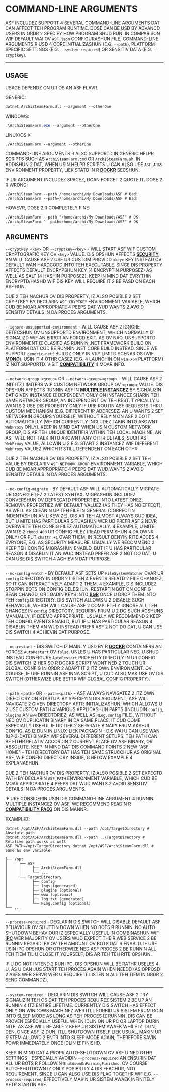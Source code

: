 # COMMAND-LINE ARGUMENTS

ASF INCLUDEZ SUPPORT 4 SEVERAL COMMAND-LINE ARGUMENTS DAT CAN AFFECT TEH PROGRAM RUNTIME. DOSE CAN BE USD BY ADVANCD USERS IN ORDR 2 SPECIFY HOW PROGRAM SHUD RUN. IN COMPARISON WIF DEFAULT WAI OV `ASF.json` CONFIGURASHUN FILE, COMMAND-LINE ARGUMENTS R USD 4 CORE INITIALIZASHUN (E.G. `--path`), PLATFORM-SPECIFIC SETTINGS (E.G. `--system-required`) OR SENSITIV DATA (E.G. `--cryptkey`).

---

## USAGE

USAGE DEPENDZ ON UR OS AN ASF FLAVR.

GENERIC:

```shell
dotnet ArchiSteamFarm.dll --argument --otherOne
```

WINDOWS:

```powershell
.\ArchiSteamFarm.exe --argument --otherOne
```

LINUX/OS X

```shell
./ArchiSteamFarm --argument --otherOne
```

COMMAND-LINE ARGUMENTS R ALSO SUPPORTD IN GENERIC HELPR SCRIPTS SUCH AS `ArchiSteamFarm.cmd` OR `ArchiSteamFarm.sh`. IN ADDISHUN 2 DAT, WHEN USIN HELPR SCRIPTS U CAN ALSO USE `ASF_ARGS` ENVIRONMENT PROPERTY, LIEK STATD IN R **[DOCKR](https://github.com/JustArchiNET/ArchiSteamFarm/wiki/Docker-lol-US#command-line-arguments)** SECSHUN.

IF UR ARGUMENT INCLUDEZ SPACEZ, DOAN FORGET 2 QUOTE IT. DOSE 2 R WRONG:

```shell
./ArchiSteamFarm --path /home/archi/My Downloads/ASF # Bad!
./ArchiSteamFarm --path=/home/archi/My Downloads/ASF # Bad!
```

HOWEVR, DOSE 2 R COMPLETELY FINE:

```shell
./ArchiSteamFarm --path "/home/archi/My Downloads/ASF" # OK
./ArchiSteamFarm "--path=/home/archi/My Downloads/ASF" # OK
```

## ARGUMENTS

`--cryptkey <key>` OR `--cryptkey=<key>` - WILL START ASF WIF CUSTOM CRYPTOGRAFIC KEY OV `<key>` VALUE. DIS OPSHUN AFFECTS **[SECURITY](https://github.com/JustArchiNET/ArchiSteamFarm/wiki/Security-lol-US)** AN WILL CAUSE ASF 2 USE UR CUSTOM PROVIDD `<key>` KEY INSTEAD OV DEFAULT WAN HARDCODD INTO TEH EXECUTABLE. SINCE DIS PROPERTY AFFECTS DEFAULT ENCRYPSHUN KEY (4 ENCRYPTIN PURPOSEZ) AS WELL AS SALT (4 HASHIN PURPOSEZ), KEEP IN MIND DAT EVRYTHIN ENCRYPTD/HASHD WIF DIS KEY WILL REQUIRE IT 2 BE PASD ON EACH ASF RUN.

DUE 2 TEH NACHUR OV DIS PROPERTY, IZ ALSO POSIBLE 2 SET CRYPTKEY BY DECLARIN `ASF_CRYPTKEY` ENVIRONMENT VARIABLE, WHICH CUD BE MOAR APPROPRIATE 4 PEEPS DAT WUD WANTS 2 AVOID SENSITIV DETAILS IN DA PROCES ARGUMENTS.

---

`--ignore-unsupported-environment` - WILL CAUSE ASF 2 IGNORE DETECSHUN OV UNSUPPORTD ENVIRONMENT, WHICH NORMALLY IZ SIGNALIZD WIF AN ERROR AN FORCD EXIT. AS OV NAO, UNSUPPORTD ENVIRONMENT IZ CLASIFD AS RUNNIN .NET FRAMEWORK BUILD ON PLATFORM DAT CUD BE RUNNIN .NET CORE BUILD INSTEAD. SINCE WE SUPPORT `generic-netf` BUILDZ ONLY IN VRY LIMITD SCENARIOS (WIF **[MONO](https://www.mono-project.com)**), USIN IT 4 OTHR CASEZ (E.G. 4 LAUNCHIN ON `win-x64` PLATFORM) IZ NOT SUPPORTD. VISIT **[COMPATIBILITY](https://github.com/JustArchiNET/ArchiSteamFarm/wiki/Compatibility-lol-US)** 4 MOAR INFO.

---

`--network-group <group>` OR `--network-group=<group>` - WILL CAUSE ASF 2 INIT ITZ LIMITERS WIF CUSTOM NETWORK GROUP OV `<group>` VALUE. DIS OPSHUN AFFECTS RUNNIN ASF IN **[MULTIPLE INSTANCEZ](https://github.com/JustArchiNET/ArchiSteamFarm/wiki/Compatibility-lol-US#multiple-instancez)** BY SIGNALIZIN DAT GIVEN INSTANCE IZ DEPENDENT ONLY ON INSTANCEZ SHARIN TEH SAME NETWORK GROUP, AN INDEPENDENT OV TEH REST. TYPICALLY U WANTS 2 USE DIS PROPERTY ONLY IF URE ROUTIN ASF REQUESTS THRU CUSTOM MECHANISM (E.G. DIFFERENT IP ADDRESEZ) AN U WANTS 2 SET NETWORKIN GROUPS YOURSELF, WITHOUT RELYIN ON ASF 2 DO IT AUTOMATICALLY (WHICH CURRENTLY INCLUDEZ TAKIN INTO AKOWNT `WebProxy` ONLY). KEEP IN MIND DAT WHEN USIN CUSTOM NETWORK GROUP, DIS AR TEH UNIQUE IDENTIFIR WITHIN TEH LOCAL MACHINE, AN ASF WILL NOT TAEK INTO AKOWNT ANY OTHR DETAILS, SUCH AS `WebProxy` VALUE, ALLOWIN U 2 E.G. START 2 INSTANCEZ WIF DIFFERENT `WebProxy` VALUEZ WHICH R STILL DEPENDENT ON EACH OTHR.

DUE 2 TEH NACHUR OV DIS PROPERTY, IZ ALSO POSIBLE 2 SET TEH VALUE BY DECLARIN `ASF_NETWORK_GROUP` ENVIRONMENT VARIABLE, WHICH CUD BE MOAR APPROPRIATE 4 PEEPS DAT WUD WANTS 2 AVOID SENSITIV DETAILS IN DA PROCES ARGUMENTS.

---

`--no-config-migrate` - BY DEFAULT ASF WILL AUTOMATICALLY MIGRATE UR CONFIG FILEZ 2 LATEST SYNTAX. MIGRASHUN INCLUDEZ CONVERSHUN OV DEPRECATD PROPERTIEZ INTO LATEST ONEZ, REMOVIN PROPERTIEZ WIF DEFAULT VALUEZ (AS THEY HAS NO EFFECT), AS WELL AS CLEANIN UP TEH FILE IN GENERAL (CORRECTIN INDENTASHUN AN LIKEWIZE). DIS AR TEH ALMOST ALWAYS GUD IDEA, BUT U MITE HAS PARTICULAR SITUASHUN WER UD PREFR ASF 2 NEVR OVERWRITE TEH CONFIG FILEZ AUTOMATICALLY. 4 EXAMPLE, U MITE WANTS 2 `chmod 400` UR CONFIG FILEZ (READ PERMISHUN 4 DA OWNR ONLY) OR PUT `chattr +i` OVAR THEM, IN RESULT DENYIN RITE ACCES 4 EVRYONE, E.G. AS SECURITY MEASURE. USUALLY WE RECOMMEND 2 KEEP TEH CONFIG MIGRASHUN ENABLD, BUT IF U HAS PARTICULAR REASON 4 DISABLIN IT AN WUD INSTEAD PREFR ASF 2 NOT DO DAT, U CAN USE DIS SWITCH 4 ACHIEVIN DAT PURPOSE.

---

`--no-config-watch` - BY DEFAULT ASF SETS UP `FileSystemWatcher` OVAR UR `config` DIRECTORY IN ORDR 2 LISTEN 4 EVENTS RELATD 2 FILE CHANGEZ, SO IT CAN INTERACTIVELY ADAPT 2 THEM. 4 EXAMPLE, DIS INCLUDEZ STOPPIN BOTS ON CONFIG DELESHUN, RESTARTIN BOT ON CONFIG BEAN CHANGD, OR LOADIN KEYS INTO **[BGR](https://github.com/JustArchiNET/ArchiSteamFarm/wiki/Background-games-redeemer-lol-US)** ONCE U DROP THEM INTO TEH `config` DIRECTORY. DIS SWITCH ALLOWS U 2 DISABLE SUCH BEHAVIOUR, WHICH WILL CAUSE ASF 2 COMPLETELY IGNORE ALL TEH CHANGEZ IN `config` DIRECTORY, REQUIRIN FRUM U 2 DO SUCH ACSHUNS MANUALLY, IF DEEMD APPROPRIATE. USUALLY WE RECOMMEND 2 KEEP TEH CONFIG EVENTS ENABLD, BUT IF U HAS PARTICULAR REASON 4 DISABLIN THEM AN WUD INSTEAD PREFR ASF 2 NOT DO DAT, U CAN USE DIS SWITCH 4 ACHIEVIN DAT PURPOSE.

---

`--no-restart` - DIS SWITCH IZ MAINLY USD BY R **[DOCKR](https://github.com/JustArchiNET/ArchiSteamFarm/wiki/Docker-lol-US)** CONTAINERS AN FORCEZ `AutoRestart` OV `false`. UNLES U HAS PARTICULAR NED, U SHUD INSTEAD CONFIGURE `AutoRestart` PROPERTY DIRECTLY IN UR CONFIG. DIS SWITCH IZ HER SO R DOCKR SCRIPT WONT NED 2 TOUCH UR GLOBAL CONFIG IN ORDR 2 ADAPT IT 2 ITZ OWN ENVIRONMENT. OV COURSE, IF URE RUNNIN ASF INNA SCRIPT, U CUD ALSO MAK USE OV DIS SWITCH (OTHERWIZE URE BETTR WIF GLOBAL CONFIG PROPERTY).

---

`--path <path>` OR `--path=<path>` - ASF ALWAYS NAVIGATEZ 2 ITZ OWN DIRECTORY ON STARTUP. BY SPECIFYIN DIS ARGUMENT, ASF WILL NAVIGATE 2 GIVEN DIRECTORY AFTR INITIALIZASHUN, WHICH ALLOWS U 2 USE CUSTOM PATH 4 VARIOUS APPLICASHUN PARTS (INCLUDIN `config`, `plugins` AN `www` DIRECTORIEZ, AS WELL AS `NLog.config` FILE), WITHOUT NED OV DUPLICATIN BINARY IN DA SAME PLACE. IT CUD COME ESPECIALLY USEFUL IF UD LIEK 2 SEPARATE BINARY FRUM AKSHUL CONFIG, AS IZ DUN IN LINUX-LIEK PACKAGIN - DIS WAI U CAN USE WAN (UP-2-DATE) BINARY WIF SEVERAL DIFFERENT SETUPS. TEH PATH CAN BE EITHR RELATIV ACCORDIN 2 CURRENT PLACE OV ASF BINARY, OR ABSOLUTE. KEEP IN MIND DAT DIS COMMAND POINTS 2 NEW "ASF HOME" - TEH DIRECTORY DAT HAS TEH SAME STRUCCHUR AS ORIGINAL ASF, WIF CONFIG DIRECTORY INSIDE, C BELOW EXAMPLE 4 EXPLANASHUN.

DUE 2 TEH NACHUR OV DIS PROPERTY, IZ ALSO POSIBLE 2 SET EXPECTD PATH BY DECLARIN `ASF_PATH` ENVIRONMENT VARIABLE, WHICH CUD BE MOAR APPROPRIATE 4 PEEPS DAT WUD WANTS 2 AVOID SENSITIV DETAILS IN DA PROCES ARGUMENTS.

IF URE CONSIDERIN USIN DIS COMMAND-LINE ARGUMENT 4 RUNNIN MULTIPLE INSTANCEZ OV ASF, WE RECOMMEND READIN R **[COMPATIBILITY PAEG](https://github.com/JustArchiNET/ArchiSteamFarm/wiki/Compatibility-lol-US#multiple-instancez)** ON DIS MANNR.

EXAMPLEZ:

```shell
dotnet /opt/ASF/ArchiSteamFarm.dll --path /opt/TargetDirectory # Absolute path
dotnet /opt/ASF/ArchiSteamFarm.dll --path ../TargetDirectory # Relative path works as well
ASF_PATH=/opt/TargetDirectory dotnet /opt/ASF/ArchiSteamFarm.dll # Same as env variable
```

```text
├── /opt
│     ├── ASF
│     │     ├── ArchiSteamFarm.dll
│     │     └── ...
│     └── TargetDirectory
│           ├── config
│           ├── logs (generated)
│           ├── plugins (optional)
│           ├── www (optional)
│           ├── log.txt (generated)
│           └── NLog.config (optional)
└── ...
```

---

`--process-required` - DECLARIN DIS SWITCH WILL DISABLE DEFAULT ASF BEHAVIOUR OV SHUTTIN DOWN WHEN NO BOTS R RUNNIN. NO AUTO-SHUTDOWN BEHAVIOUR IZ ESPECIALLY USEFUL IN COMBINASHUN WIF **[IPC](https://github.com/JustArchiNET/ArchiSteamFarm/wiki/IPC-lol-US)** WER MAJORITY OV USERS WUD EXPECT THEIR WEB SERVICE 2 BE RUNNIN REGARDLES OV TEH AMOUNT OV BOTS DAT R ENABLD. IF URE USIN IPC OPSHUN OR OTHERWIZE NED ASF PROCES 2 BE RUNNIN ALL TEH TIEM TIL U CLOSE IT YOURSELF, DIS AR TEH TEH RITE OPSHUN.

IF U DO NOT INTEND 2 RUN IPC, DIS OPSHUN WILL BE RATHR USELES 4 U, AS U CAN JUS START TEH PROCES AGAIN WHEN NEEDD (AS OPPOSD 2 ASFS WEB SERVR WER U REQUIRE IT LISTENIN ALL TEH TIEM IN ORDR 2 SEND COMMANDZ).

---

`--system-required` - DECLARIN DIS SWITCH WILL CAUSE ASF 2 TRY SIGNALIZIN TEH OS DAT TEH PROCES REQUIREZ SISTEM 2 BE UP AN RUNNIN 4 ITZ ENTIRE LIFETIME. CURRENTLY DIS SWITCH HAS EFFECT ONLY ON WINDOWS MACHINEZ WER ITLL FORBID UR SISTEM FRUM GOIN INTO SLEEP MODE AS LONG AS TEH PROCES IZ RUNNIN. DIS CAN BE PROVEN ESPECIALLY USEFUL WHEN IDLIN ON UR PC OR LAPTOP DURIN NITE, AS ASF WILL BE ABLE 2 KEEP UR SISTEM AWAEK WHILE IZ IDLIN, DEN, ONCE ASF IZ DUN, ITLL SHUTDOWN ITSELF LIEK USUAL, MAKIN UR SISTEM ALLOWD 2 ENTR INTO SLEEP MODE AGAIN, THEREFORE SAVIN POWR IMMEDIATELY ONCE IDLIN IZ FINISHD.

KEEP IN MIND DAT 4 PROPR AUTO-SHUTDOWN OV ASF U NED OTHR SETTINGS - ESPECIALLY AVOIDIN `--process-required` AN ENSURIN DAT ALL UR BOTS R FOLLOWIN `ShutdownOnFarmingFinished`. OV COURSE, AUTO-SHUTDOWN IZ ONLY POSIBILITY 4 DIS FEACHUR, NOT REQUIREMENT, SINCE U CAN ALSO USE DIS FLAG TOGETHR WIF E.G. `--process-required`, EFFECTIVELY MAKIN UR SISTEM AWAEK INFINITELY AFTR STARTIN ASF.